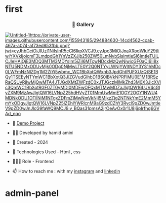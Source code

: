 # first


<h3 align="center"> 📸 Gallery </h3>

[![Untitled-1](https://github.com/HamidAmini-FE/first/issues/2#issue-2070251588)](https://private-user-images.githubusercontent.com/155943185/294884630-14cd4562-ccab-467a-a074-af73ed853fbb.png?jwt=eyJhbGciOiJIUzI1NiIsInR5cCI6IkpXVCJ9.eyJpc3MiOiJnaXRodWIuY29tIiwiYXVkIjoicmF3LmdpdGh1YnVzZXJjb250ZW50LmNvbSIsImtleSI6ImtleTUiLCJleHAiOjE3MDQ3MTM3MDYsIm5iZiI6MTcwNDcxMzQwNiwicGF0aCI6Ii8xNTU5NDMxODUvMjk0ODg0NjMwLTE0Y2Q0NTYyLWNjYWItNDY3YS1hMDc0LWFmNzNlZDg1M2ZiYi5wbmc_WC1BbXotQWxnb3JpdGhtPUFXUzQtSE1BQy1TSEEyNTYmWC1BbXotQ3JlZGVudGlhbD1BS0lBVkNPRFlMU0E1M1BRSzRaQSUyRjIwMjQwMTA4JTJGdXMtZWFzdC0xJTJGczMlMkZhd3M0X3JlcXVlc3QmWC1BbXotRGF0ZT0yMDI0MDEwOFQxMTMwMDZaJlgtQW16LUV4cGlyZXM9MzAwJlgtQW16LVNpZ25hdHVyZT01MmUwMmE1OGY2OGY1NWU4MDNkODU1OTllNjM1NTgxZDFmZjMwNmVkNjI5MjkzZjg2NTNkYmE2MmM5YmYxODgyJlgtQW16LVNpZ25lZEhlYWRlcnM9aG9zdCZhY3Rvcl9pZD0wJmtleV9pZD0wJnJlcG9faWQ9MCJ9.v_BQas31pmsA2jrOeAvOx0r1U8j6pIrfhg6GVAd_nqo)https://private-user-images.githubusercontent.com/155943185/294884630-14cd4562-ccab-467a-a074-af73ed853fbb.png?jwt=eyJhbGciOiJIUzI1NiIsInR5cCI6IkpXVCJ9.eyJpc3MiOiJnaXRodWIuY29tIiwiYXVkIjoicmF3LmdpdGh1YnVzZXJjb250ZW50LmNvbSIsImtleSI6ImtleTUiLCJleHAiOjE3MDQ3MTM3MDYsIm5iZiI6MTcwNDcxMzQwNiwicGF0aCI6Ii8xNTU5NDMxODUvMjk0ODg0NjMwLTE0Y2Q0NTYyLWNjYWItNDY3YS1hMDc0LWFmNzNlZDg1M2ZiYi5wbmc_WC1BbXotQWxnb3JpdGhtPUFXUzQtSE1BQy1TSEEyNTYmWC1BbXotQ3JlZGVudGlhbD1BS0lBVkNPRFlMU0E1M1BRSzRaQSUyRjIwMjQwMTA4JTJGdXMtZWFzdC0xJTJGczMlMkZhd3M0X3JlcXVlc3QmWC1BbXotRGF0ZT0yMDI0MDEwOFQxMTMwMDZaJlgtQW16LUV4cGlyZXM9MzAwJlgtQW16LVNpZ25hdHVyZT01MmUwMmE1OGY2OGY1NWU4MDNkODU1OTllNjM1NTgxZDFmZjMwNmVkNjI5MjkzZjg2NTNkYmE2MmM5YmYxODgyJlgtQW16LVNpZ25lZEhlYWRlcnM9aG9zdCZhY3Rvcl9pZD0wJmtleV9pZD0wJnJlcG9faWQ9MCJ9.v_BQas31pmsA2jrOeAvOx0r1U8j6pIrfhg6GVAd_nqo








- 🔗 [Demo Project](https://hamidamini-fe.github.io/first/
)


- 👨‍💻 Developed by hamid amini

- 📆 Created - 2024

- 🤖 Technologies Used - Html , css 

- 🕵🏻‍♀️ Role - Frontend

- 📫 How to reach me : with my [instagram](https://www.instagram.com/hamidamini-fe2024) and [linkedin](https://www.linkedin.com/in/hamidamini/)
# admin-panel
